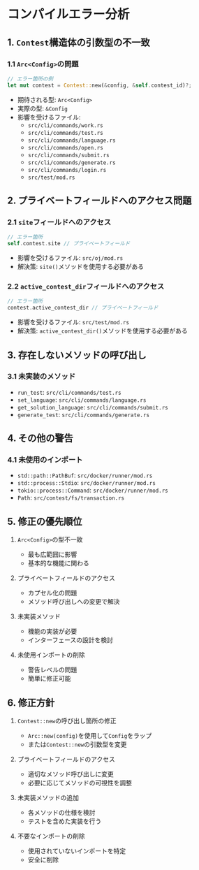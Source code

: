 # コンパイルエラー分析

## 1. `Contest`構造体の引数型の不一致

### 1.1 `Arc<Config>`の問題
```rust
// エラー箇所の例
let mut contest = Contest::new(&config, &self.contest_id)?;
```

- 期待される型: `Arc<Config>`
- 実際の型: `&Config`
- 影響を受けるファイル:
  - `src/cli/commands/work.rs`
  - `src/cli/commands/test.rs`
  - `src/cli/commands/language.rs`
  - `src/cli/commands/open.rs`
  - `src/cli/commands/submit.rs`
  - `src/cli/commands/generate.rs`
  - `src/cli/commands/login.rs`
  - `src/test/mod.rs`

## 2. プライベートフィールドへのアクセス問題

### 2.1 `site`フィールドへのアクセス
```rust
// エラー箇所
self.contest.site // プライベートフィールド
```
- 影響を受けるファイル: `src/oj/mod.rs`
- 解決策: `site()`メソッドを使用する必要がある

### 2.2 `active_contest_dir`フィールドへのアクセス
```rust
// エラー箇所
contest.active_contest_dir // プライベートフィールド
```
- 影響を受けるファイル: `src/test/mod.rs`
- 解決策: `active_contest_dir()`メソッドを使用する必要がある

## 3. 存在しないメソッドの呼び出し

### 3.1 未実装のメソッド
- `run_test`: `src/cli/commands/test.rs`
- `set_language`: `src/cli/commands/language.rs`
- `get_solution_language`: `src/cli/commands/submit.rs`
- `generate_test`: `src/cli/commands/generate.rs`

## 4. その他の警告

### 4.1 未使用のインポート
- `std::path::PathBuf`: `src/docker/runner/mod.rs`
- `std::process::Stdio`: `src/docker/runner/mod.rs`
- `tokio::process::Command`: `src/docker/runner/mod.rs`
- `Path`: `src/contest/fs/transaction.rs`

## 5. 修正の優先順位

1. `Arc<Config>`の型不一致
   - 最も広範囲に影響
   - 基本的な機能に関わる

2. プライベートフィールドのアクセス
   - カプセル化の問題
   - メソッド呼び出しへの変更で解決

3. 未実装メソッド
   - 機能の実装が必要
   - インターフェースの設計を検討

4. 未使用インポートの削除
   - 警告レベルの問題
   - 簡単に修正可能

## 6. 修正方針

1. `Contest::new`の呼び出し箇所の修正
   - `Arc::new(config)`を使用して`Config`をラップ
   - または`Contest::new`の引数型を変更

2. プライベートフィールドのアクセス
   - 適切なメソッド呼び出しに変更
   - 必要に応じてメソッドの可視性を調整

3. 未実装メソッドの追加
   - 各メソッドの仕様を検討
   - テストを含めた実装を行う

4. 不要なインポートの削除
   - 使用されていないインポートを特定
   - 安全に削除 